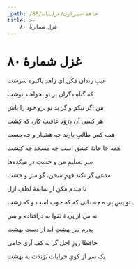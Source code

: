 ```yaml
---
_path: /حافظ-شیرازی/غزلیات/80
title: >-
    غزل شمارهٔ ۸۰
---
```

# غزل شمارهٔ ۸۰

<div class="b" id="bn1"><div class="m1"><p>عیبِ رندان مَکُن ای زاهدِ پاکیزه سرشت</p></div>
<div class="m2"><p>که گناهِ دگران بر تو نخواهند نوشت</p></div></div>
<div class="b" id="bn2"><div class="m1"><p>من اگر نیکم و گر بد تو برو خود را باش</p></div>
<div class="m2"><p>هر کسی آن دِرَوَد عاقبتِ کار، که کِشت</p></div></div>
<div class="b" id="bn3"><div class="m1"><p>همه کس طالبِ یارند چه هشیار و چه مست</p></div>
<div class="m2"><p>همه جا خانهٔ عشق است چه مسجد چه کِنِشت</p></div></div>
<div class="b" id="bn4"><div class="m1"><p>سرِ تسلیمِ من و خشتِ درِ میکده‌ها</p></div>
<div class="m2"><p>مدعی گر نکند فهمِ سخن، گو سر و خشت</p></div></div>
<div class="b" id="bn5"><div class="m1"><p>ناامیدم مکن از سابقهٔ لطفِ ازل</p></div>
<div class="m2"><p>تو پسِ پرده چه دانی که که خوب است و که زشت</p></div></div>
<div class="b" id="bn6"><div class="m1"><p>نه من از پردهٔ تقوا به درافتادم و بس</p></div>
<div class="m2"><p>پدرم نیز بهشتِ ابد از دست بهشت</p></div></div>
<div class="b" id="bn7"><div class="m1"><p>حافظا روزِ اجل گر به کف آری جامی</p></div>
<div class="m2"><p>یک سر از کویِ خرابات بَرَندَت به بهشت</p></div></div>
